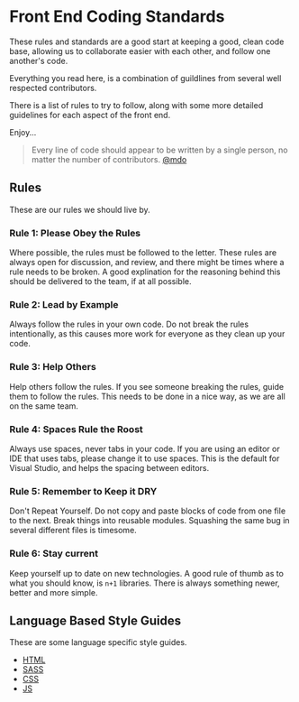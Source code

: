 # Front End Coding Standards

These rules and standards are a good start at keeping a good, clean code base, allowing us to collaborate easier with each other, and follow one another's code.

Everything you read here, is a combination of guildlines from several well respected contributors.

There is a list of rules to try to follow, along with some more detailed guidelines for each aspect of the front end.

Enjoy...

> Every line of code should appear to be written by a single person, no matter the number of contributors.
[@mdo](https://twitter.com/mdo)

## Rules

These are our rules we should live by.

### Rule 1: Please Obey the Rules
Where possible, the rules must be followed to the letter. These rules are always open for discussion, and review, and there might be times where a rule needs to be broken. A good explination for the reasoning behind this should be delivered to the team, if at all possible.

### Rule 2: Lead by Example
Always follow the rules in your own code. Do not break the rules intentionally, as this causes more work for everyone as they clean up your code.

### Rule 3: Help Others
Help others follow the rules. If you see someone breaking the rules, guide them to follow the rules. This needs to be done in a nice way, as we are all on the same team.

### Rule 4: Spaces Rule the Roost
Always use spaces, never tabs in your code. If you are using an editor or IDE that uses tabs, please change it to use spaces. This is the default for Visual Studio, and helps the spacing between editors.

### Rule 5: Remember to Keep it DRY
Don't Repeat Yourself. Do not copy and paste blocks of code from one file to the next. Break things into reusable modules. Squashing the same bug in several different files is timesome.

### Rule 6: Stay current
Keep yourself up to date on new technologies. A good rule of thumb as to what you should know, is ```n+1``` libraries. There is always something newer, better and more simple.
    
## Language Based Style Guides

These are some language specific style guides.

* [HTML](/html)
* [SASS](/sass)
* [CSS](/css)
* [JS](/js)